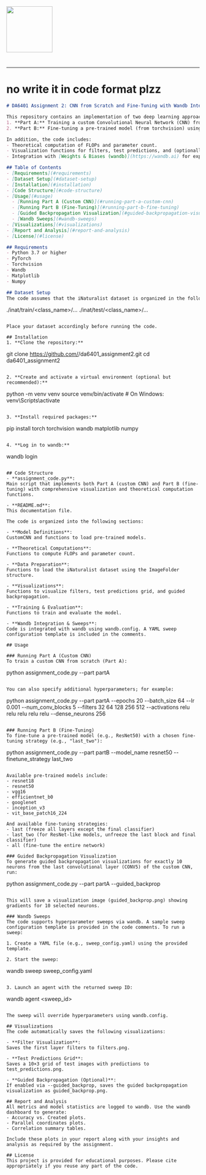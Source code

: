 <img src="https://r2cdn.perplexity.ai/pplx-full-logo-primary-dark%402x.png" class="logo" width="120"/>

# 

---

# no write it in code format plzz

```markdown
# DA6401 Assignment 2: CNN from Scratch and Fine-Tuning with Wandb Integration

This repository contains an implementation of two deep learning approaches for the DA6401 assignment:
1. **Part A:** Training a custom Convolutional Neural Network (CNN) from scratch on the iNaturalist dataset.
2. **Part B:** Fine-tuning a pre-trained model (from torchvision) using various fine-tuning strategies.

In addition, the code includes:
- Theoretical computation of FLOPs and parameter count.
- Visualization functions for filters, test predictions, and (optionally) guided backpropagation for selected neurons.
- Integration with [Weights & Biases (wandb)](https://wandb.ai) for experiment tracking and hyperparameter sweeps.

## Table of Contents
- [Requirements](#requirements)
- [Dataset Setup](#dataset-setup)
- [Installation](#installation)
- [Code Structure](#code-structure)
- [Usage](#usage)
  - [Running Part A (Custom CNN)](#running-part-a-custom-cnn)
  - [Running Part B (Fine-Tuning)](#running-part-b-fine-tuning)
  - [Guided Backpropagation Visualization](#guided-backpropagation-visualization)
  - [Wandb Sweeps](#wandb-sweeps)
- [Visualizations](#visualizations)
- [Report and Analysis](#report-and-analysis)
- [License](#license)

## Requirements
- Python 3.7 or higher
- PyTorch
- Torchvision
- Wandb
- Matplotlib
- Numpy

## Dataset Setup
The code assumes that the iNaturalist dataset is organized in the following folder structure:
```

./inat/train/<class_name>/...
./inat/test/<class_name>/...

```

Place your dataset accordingly before running the code.

## Installation
1. **Clone the repository:**
```

git clone https://github.com/<your-username>/da6401_assignment2.git
cd da6401_assignment2

```

2. **Create and activate a virtual environment (optional but recommended):**
```

python -m venv venv
source venv/bin/activate  \# On Windows: venv\Scripts\activate

```

3. **Install required packages:**
```

pip install torch torchvision wandb matplotlib numpy

```

4. **Log in to wandb:**
```

wandb login

```

## Code Structure
- **assignment_code.py**:
Main script that implements both Part A (custom CNN) and Part B (fine-tuning) with comprehensive visualization and theoretical computation functions.

- **README.md**:
This documentation file.

The code is organized into the following sections:

- **Model Definitions**:
CustomCNN and functions to load pre-trained models.

- **Theoretical Computations**:
Functions to compute FLOPs and parameter count.

- **Data Preparation**:
Functions to load the iNaturalist dataset using the ImageFolder structure.

- **Visualizations**:
Functions to visualize filters, test predictions grid, and guided backpropagation.

- **Training & Evaluation**:
Functions to train and evaluate the model.

- **Wandb Integration & Sweeps**:
Code is integrated with wandb using wandb.config. A YAML sweep configuration template is included in the comments.

## Usage

### Running Part A (Custom CNN)
To train a custom CNN from scratch (Part A):

```

python assignment_code.py --part partA

```

You can also specify additional hyperparameters; for example:

```

python assignment_code.py --part partA --epochs 20 --batch_size 64 --lr 0.001 --num_conv_blocks 5 --filters 32 64 128 256 512 --activations relu relu relu relu relu --dense_neurons 256

```

### Running Part B (Fine-Tuning)
To fine-tune a pre-trained model (e.g., ResNet50) with a chosen fine-tuning strategy (e.g., "last_two"):

```

python assignment_code.py --part partB --model_name resnet50 --finetune_strategy last_two

```

Available pre-trained models include:
- resnet18
- resnet50
- vgg16
- efficientnet_b0
- googlenet
- inception_v3
- vit_base_patch16_224

And available fine-tuning strategies:
- last (freeze all layers except the final classifier)
- last_two (for ResNet-like models, unfreeze the last block and final classifier)
- all (fine-tune the entire network)

### Guided Backpropagation Visualization
To generate guided backpropagation visualizations for exactly 10 neurons from the last convolutional layer (CONV5) of the custom CNN, run:

```

python assignment_code.py --part partA --guided_backprop

```

This will save a visualization image (guided_backprop.png) showing gradients for 10 selected neurons.

### Wandb Sweeps
The code supports hyperparameter sweeps via wandb. A sample sweep configuration template is provided in the code comments. To run a sweep:

1. Create a YAML file (e.g., sweep_config.yaml) using the provided template.

2. Start the sweep:
```

wandb sweep sweep_config.yaml

```

3. Launch an agent with the returned sweep ID:
```

wandb agent <sweep_id>

```

The sweep will override hyperparameters using wandb.config.

## Visualizations
The code automatically saves the following visualizations:

- **Filter Visualization**:
Saves the first layer filters to filters.png.

- **Test Predictions Grid**:
Saves a 10×3 grid of test images with predictions to test_predictions.png.

- **Guided Backpropagation (Optional)**:
If enabled via --guided_backprop, saves the guided backpropagation visualization as guided_backprop.png.

## Report and Analysis
All metrics and model statistics are logged to wandb. Use the wandb dashboard to generate:
- Accuracy vs. Created plots.
- Parallel coordinates plots.
- Correlation summary tables.

Include these plots in your report along with your insights and analysis as required by the assignment.

## License
This project is provided for educational purposes. Please cite appropriately if you reuse any part of the code.
```

